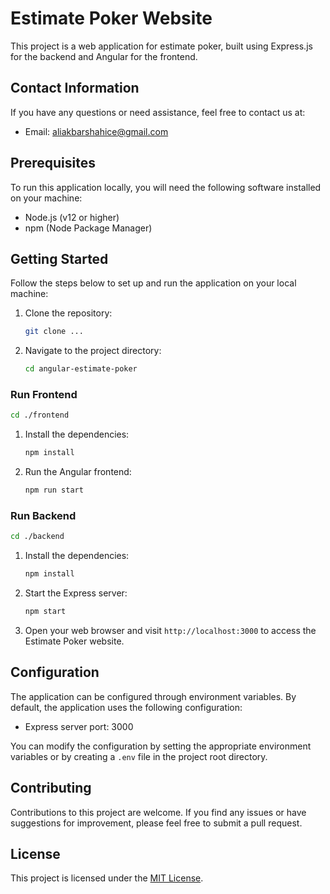 
# Estimate Poker Website

This project is a web application for estimate poker, built using Express.js for the backend and Angular for the frontend.

## Contact Information

If you have any questions or need assistance, feel free to contact us at:

- Email: aliakbarshahice@gmail.com

## Prerequisites

To run this application locally, you will need the following software installed on your machine:

- Node.js (v12 or higher)
- npm (Node Package Manager)

## Getting Started

Follow the steps below to set up and run the application on your local machine:

1. Clone the repository:

   ```bash
   git clone ...
    ```

2. Navigate to the project directory:

   ```bash
   cd angular-estimate-poker
   ```
### Run Frontend
   ```bash
   cd ./frontend
   ```
1. Install the dependencies:

   ```bash
   npm install
   ```

2. Run the Angular frontend:

   ```bash
   npm run start
   ```
### Run Backend
   ```bash
   cd ./backend
   ```
1. Install the dependencies:

   ```bash
   npm install
   ```
1. Start the Express server:

   ```bash
   npm start
   ```

1. Open your web browser and visit `http://localhost:3000` to access the Estimate Poker website.

## Configuration

The application can be configured through environment variables. By default, the application uses the following configuration:

- Express server port: 3000

You can modify the configuration by setting the appropriate environment variables or by creating a `.env` file in the project root directory.

## Contributing

Contributions to this project are welcome. If you find any issues or have suggestions for improvement, please feel free to submit a pull request.

## License

This project is licensed under the [MIT License](LICENSE).